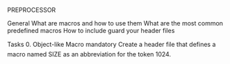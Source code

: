 PREPROCESSOR

General
What are macros and how to use them
What are the most common predefined macros
How to include guard your header files

Tasks
0. Object-like Macro
mandatory
Create a header file that defines a macro named SIZE as an abbreviation for the token 1024.
